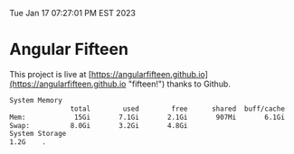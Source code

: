 Tue Jan 17 07:27:01 PM EST 2023

# Angular Fifteen


This project is live at [https://angularfifteen.github.io](https://angularfifteen.github.io "fifteen!") thanks to Github.

```bash
System Memory
               total        used        free      shared  buff/cache   available
Mem:            15Gi       7.1Gi       2.1Gi       907Mi       6.1Gi       7.0Gi
Swap:          8.0Gi       3.2Gi       4.8Gi
System Storage
1.2G	.
```
```bash
